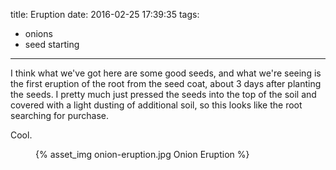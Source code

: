 title: Eruption
date: 2016-02-25 17:39:35
tags:
  - onions
  - seed starting
---

I think what we've got here are some good seeds, and what we're seeing is the
first eruption of the root from the seed coat, about 3 days after planting the
seeds. I pretty much just pressed the seeds into the top of the soil and covered
with a light dusting of additional soil, so this looks like the root searching
for purchase.

Cool.

<figure>
  {% asset_img onion-eruption.jpg Onion Eruption %}
</figure>
